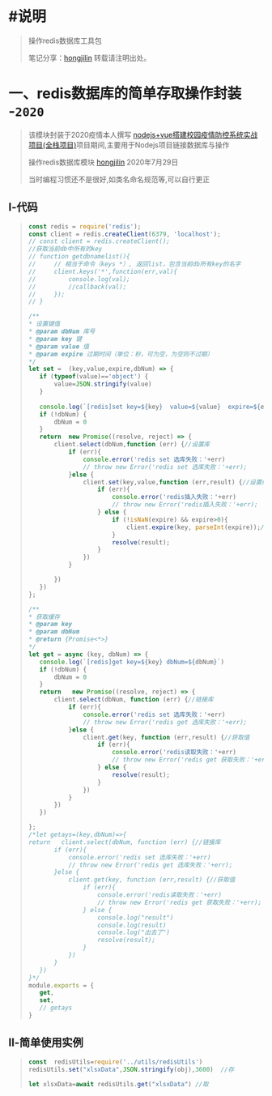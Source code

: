 # #说明

>操作redis数据库工具包 
>
>笔记分享：[hongjilin](https://gitee.com/hongjilin)
>转载请注明出处。



# 一、redis数据库的简单存取操作封装 -`2020`

>该模块封装于2020疫情本人撰写 [nodejs+vue搭建校园疫情防控系统实战项目(全栈项目)](https://www.bilibili.com/video/BV1Z54y1y79p?share_source=copy_web)项目期间,主要用于Nodejs项目链接数据库与操作
>
>操作redis数据库模块 [hongjilin](https://gitee.com/hongjilin) 2020年7月29日
>
>当时编程习惯还不是很好,如类名命名规范等,可以自行更正

## Ⅰ-代码

>```js
>const redis = require('redis');
>const client = redis.createClient(6379, 'localhost');
>// const client = redis.createClient();
>//获取当前db中所有的key
>// function getdbnamelist(){
>//     // 相当于命令（keys *）, 返回list，包含当前db所有key的名字
>//     client.keys('*',function(err,val){
>//         console.log(val);
>//         //callback(val);
>//     });
>// }
>
>/**
> * 设置键值
> * @param dbNum 库号
> * @param key 键
> * @param value 值
> * @param expire 过期时间（单位：秒，可为空，为空则不过期）
> */
>let set =  (key,value,expire,dbNum) => {
>    if (typeof(value)=='object') {
>        value=JSON.stringify(value)
>    }
>    
>    console.log(`[redis]set key=${key}  value=${value}  expire=${expire}  dbNum=${dbNum}`)
>    if (!dbNum) {
>        dbNum = 0
>    }
>    return  new Promise((resolve, reject) => {
>        client.select(dbNum,function (err) {//设置库
>            if (err){
>                console.error('redis set 选库失败：'+err)
>                // throw new Error('redis set 选库失败：'+err);
>            }else {
>                client.set(key,value,function (err,result) {//设置值
>                    if (err){
>                        console.error('redis插入失败：'+err)
>                        // throw new Error('redis插入失败：'+err);
>                    } else {
>                        if (!isNaN(expire) && expire>0){
>                            client.expire(key, parseInt(expire));//设置过期时间
>                        }
>                        resolve(result);
>                    }
>                })
>            }
>
>        })
>    })
>};
>
>/**
> * 获取缓存
> * @param key
> * @param dbNum
> * @return {Promise<*>}
> */
>let get = async (key, dbNum) => {
>    console.log(`[redis]get key=${key} dbNum=${dbNum}`)
>    if (!dbNum) {
>        dbNum = 0
>    }
>    return   new Promise((resolve, reject) => {
>        client.select(dbNum, function (err) {//链接库
>            if (err){
>                console.error('redis set 选库失败：'+err)
>                // throw new Error('redis get 选库失败：'+err);
>            }else {
>                client.get(key, function (err,result) {//获取值
>                    if (err){
>                        console.error('redis读取失败：'+err)
>                        // throw new Error('redis get 获取失败：'+err);
>                    } else {
>                        resolve(result);
>                    }
>                })
>            }
>        })
>    })
>
>};
>/*let getays=(key,dbNum)=>{
> return   client.select(dbNum, function (err) {//链接库
>        if (err){
>            console.error('redis set 选库失败：'+err)
>            // throw new Error('redis get 选库失败：'+err);
>        }else {
>            client.get(key, function (err,result) {//获取值
>                if (err){
>                    console.error('redis读取失败：'+err)
>                    // throw new Error('redis get 获取失败：'+err);
>                } else {
>                    console.log("result")
>                    console.log(result)
>                    console.log("出去了")
>                    resolve(result);
>                }
>            })
>        }
>    })
>}*/
>module.exports = {
>    get,
>    set,
>    // getays
>}
>```

## Ⅱ-简单使用实例

>```js
>const  redisUtils=require('../utils/redisUtils') 
>redisUtils.set("xlsxData",JSON.stringify(obj),3600)  //存
>
>let xlsxData=await redisUtils.get("xlsxData") //取
>```